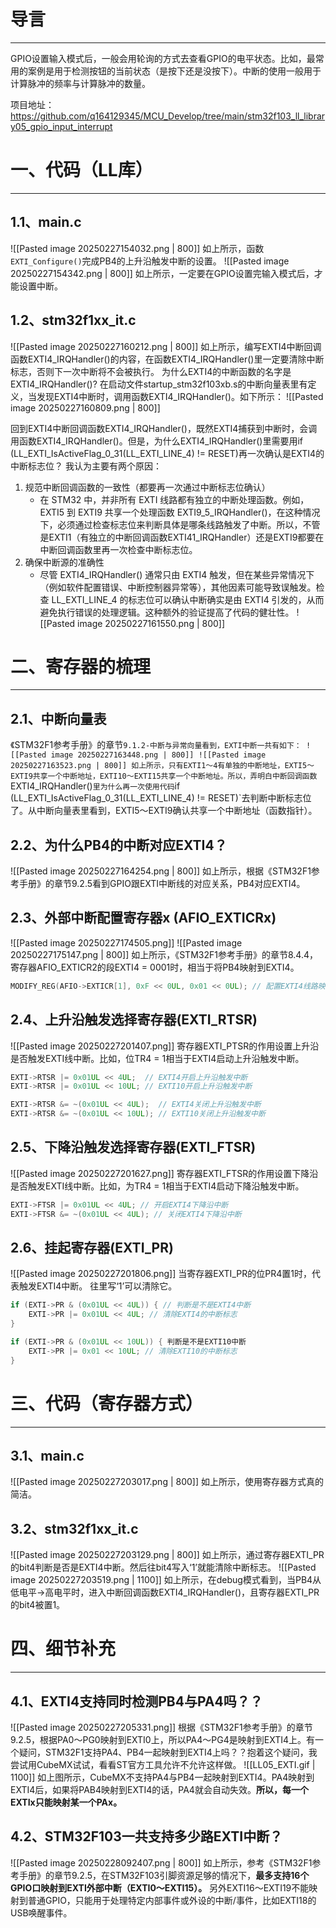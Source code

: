 # 导言
---
GPIO设置输入模式后，一般会用轮询的方式去查看GPIO的电平状态。比如，最常用的案例是用于检测按钮的当前状态（是按下还是没按下）。中断的使用一般用于计算脉冲的频率与计算脉冲的数量。

项目地址：https://github.com/q164129345/MCU_Develop/tree/main/stm32f103_ll_library05_gpio_input_interrupt

# 一、代码（LL库）
---
## 1.1、main.c
![[Pasted image 20250227154032.png | 800]]
如上所示，函数`EXTI_Configure()`完成PB4的上升沿触发中断的设置。
![[Pasted image 20250227154342.png | 800]]
如上所示，一定要在GPIO设置完输入模式后，才能设置中断。

## 1.2、stm32f1xx_it.c
![[Pasted image 20250227160212.png | 800]]
如上所示，编写EXTI4中断回调函数EXTI4_IRQHandler()的内容，在函数EXTI4_IRQHandler()里一定要清除中断标志，否则下一次中断将不会被执行。
为什么EXTI4的中断函数的名字是EXTI4_IRQHandler()? 在启动文件startup_stm32f103xb.s的中断向量表里有定义，当发现EXTI4中断时，调用函数EXTI4_IRQHandler()。如下所示：
![[Pasted image 20250227160809.png | 800]]

回到EXTI4中断回调函数EXTI4_IRQHandler()，既然EXTI4捕获到中断时，会调用函数EXTI4_IRQHandler()。但是，为什么EXTI4_IRQHandler()里需要用if (LL_EXTI_IsActiveFlag_0_31(LL_EXTI_LINE_4) != RESET)再一次确认是EXTI4的中断标志位？
我认为主要有两个原因：
1. 规范中断回调函数的一致性（都要再一次通过中断标志位确认）
	- 在 STM32 中，并非所有 EXTI 线路都有独立的中断处理函数。例如，EXTI5 到 EXTI9 共享一个处理函数 EXTI9_5_IRQHandler()，在这种情况下，必须通过检查标志位来判断具体是哪条线路触发了中断。所以，不管是EXTI1（有独立的中断回调函数EXTI41_IRQHandler）还是EXTI9都要在中断回调函数里再一次检查中断标志位。
2. 确保中断源的准确性
	- 尽管 EXTI4_IRQHandler() 通常只由 EXTI4 触发，但在某些异常情况下（例如软件配置错误、中断控制器异常等），其他因素可能导致误触发。检查 LL_EXTI_LINE_4 的标志位可以确认中断确实是由 EXTI4 引发的，从而避免执行错误的处理逻辑。这种额外的验证提高了代码的健壮性。
![[Pasted image 20250227161550.png | 800]]

# 二、寄存器的梳理
---
## 2.1、中断向量表
《STM32F1参考手册》的章节`9.1.2-中断与异常向量看到，EXTI中断一共有如下：
![[Pasted image 20250227163448.png | 800]]
![[Pasted image 20250227163523.png | 800]]
如上所示，只有EXTI1～4有单独的中断地址，EXTI5～EXTI9共享一个中断地址，EXTI10～EXTI15共享一个中断地址。所以，弄明白中断回调函数`EXTI4_IRQHandler()`里为什么再一次使用代码`if (LL_EXTI_IsActiveFlag_0_31(LL_EXTI_LINE_4) != RESET)`去判断中断标志位了。从中断向量表里看到，EXTI5～EXTI9确认共享一个中断地址（函数指针）。

## 2.2、为什么PB4的中断对应EXTI4？
![[Pasted image 20250227164254.png | 800]]
如上所示，根据《STM32F1参考手册》的章节9.2.5看到GPIO跟EXTI中断线的对应关系，PB4对应EXTI4。

## 2.3、外部中断配置寄存器x (AFIO_EXTICRx)
![[Pasted image 20250227174505.png]]
![[Pasted image 20250227175147.png | 800]]
如上所示，《STM32F1参考手册》的章节8.4.4，寄存器AFIO_EXTICR2的段EXTI4 = 0001时，相当于将PB4映射到EXTI4。
```c
MODIFY_REG(AFIO->EXTICR[1], 0xF << 0UL, 0x01 << 0UL); // 配置EXTI4线路映射到PB4引脚
```

## 2.4、上升沿触发选择寄存器(EXTI_RTSR)
![[Pasted image 20250227201407.png]]
寄存器EXTI_PTSR的作用设置上升沿是否触发EXTI线中断。比如，位TR4 = 1相当于EXTI4启动上升沿触发中断。
```c
EXTI->RTSR |= 0x01UL << 4UL;  // EXTI4开启上升沿触发中断
EXTI->RTSR |= 0x01UL << 10UL; // EXTI10开启上升沿触发中断

EXTI->RTSR &= ~(0x01UL << 4UL);  // EXTI4关闭上升沿触发中断
EXTI->RTSR &= ~(0x01UL << 10UL); // EXTI10关闭上升沿触发中断
```


## 2.5、下降沿触发选择寄存器(EXTI_FTSR)
![[Pasted image 20250227201627.png]]
寄存器EXTI_FTSR的作用设置下降沿是否触发EXTI线中断。比如，为TR4 = 1相当于EXTI4启动下降沿触发中断。

```c
EXTI->FTSR |= 0x01UL << 4UL; // 开启EXTI4下降沿中断
EXTI->FTSR &= ~(0x01UL << 4UL); // 关闭EXTI4下降沿中断
```

## 2.6、挂起寄存器(EXTI_PR)
![[Pasted image 20250227201806.png]]
当寄存器EXTI_PR的位PR4置1时，代表触发EXTI4中断。 往里写‘1’可以清除它。
```c
if (EXTI->PR & (0x01UL << 4UL)) { // 判断是不是EXTI4中断
	EXTI->PR |= 0x01UL << 4UL; // 清除EXTI4的中断标志
}

if (EXTI->PR & (0x01UL << 10UL)) { 判断是不是EXTI10中断
	EXTI->PR |= 0x01 << 10UL; // 清除EXTI10的中断标志
}
```

# 三、代码（寄存器方式）
---
## 3.1、main.c
![[Pasted image 20250227203017.png | 800]]
如上所示，使用寄存器方式真的简洁。

## 3.2、stm32f1xx_it.c
![[Pasted image 20250227203129.png | 800]]
如上所示，通过寄存器EXTI_PR的bit4判断是否是EXTI4中断。然后往bit4写入‘1’就能清除中断标志。
![[Pasted image 20250227203519.png | 1100]]
如上所示，在debug模式看到，当PB4从低电平->高电平时，进入中断回调函数EXTI4_IRQHandler()，且寄存器EXTI_PR的bit4被置1。

# 四、细节补充
---
## 4.1、EXTI4支持同时检测PB4与PA4吗？？
![[Pasted image 20250227205331.png]]
根据《STM32F1参考手册》的章节9.2.5，根据PA0～PG0映射到EXTI0上，所以PA4～PG4是映射到EXTI4上。有一个疑问，STM32F1支持PA4、PB4一起映射到EXTI4上吗？？抱着这个疑问，我尝试用CubeMX试试，看看ST官方工具允许不允许这样做。
![[LL05_EXTI.gif | 1100]]
如上图所示，CubeMX不支持PA4与PB4一起映射到EXTI4。PA4映射到EXTI4后，如果将PAB4映射到EXTI4的话，PA4就会自动失效。**所以，每一个EXTIx只能映射某一个PAx。**

## 4.2、STM32F103一共支持多少路EXTI中断？
![[Pasted image 20250228092407.png | 800]]
如上所示，参考《STM32F1参考手册》的章节9.2.5，在STM32F103引脚资源足够的情况下，**最多支持16个GPIO口映射到EXTI外部中断（EXTI0～EXTI15）。** 另外EXTI16～EXTI19不能映射到普通GPIO，只能用于处理特定内部事件或外设的中断/事件，比如EXTI18的USB唤醒事件。











